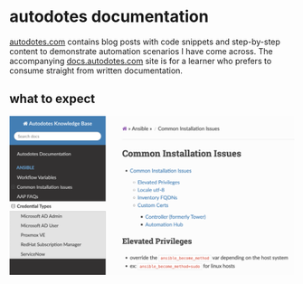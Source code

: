 # autodotes documentation

[autodotes.com](https://autodotes.com) contains blog posts with code snippets and step-by-step content to demonstrate automation scenarios I have come across.
The accompanying [docs.autodotes.com](https://docs.autodotes.com) site is for a learner who prefers to consume straight from written documentation. 

## what to expect

![Preview](.attachments/preview.png)
